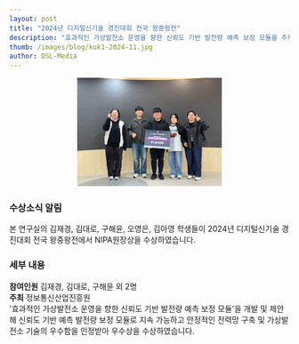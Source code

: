 ```yaml
---
layout: post
title: "2024년 디지털신기술 경진대회 전국 왕중왕전"
description: "효과적인 가상발전소 운영을 향한 신뢰도 기반 발전량 예측 보정 모듈을 주제로 전국단위 공모전에서 2등상 수상"
thumb: /images/blog/kok1-2024-11.jpg
author: DSL-Media
---
```


<div align='center'>
<figure> 
    <img src="/images/blog/kok2-2024-11.jpg" alt="왕중왕전NIPA원장상" style="width:260px; height:auto;">
    <figcaption align='center'> </figcaption>
</figure>
</div>



### 수상소식 알림
본 연구실의 김재경, 김대로, 구해윤, 오영은, 김아영 학생들이 2024년 디지털신기술 경진대회 전국 왕중왕전에서 NIPA원장상을 수상하였습니다.

### 세부 내용

**참여인원** 김재경, 김대로, 구해윤 외 2명  
**주최** 정보통신산업진흥원  
'효과적인 가상발전소 운영을 향한 신뢰도 기반 발전량 예측 보정 모듈'을 개발 및 제안해 신뢰도 기반 예측 발전량 보정 모듈로 지속 가능하고 안정적인 전력망 구축 및 가상발전소 기술의 우수함을 인정받아 우수상을 수상하였습니다.
